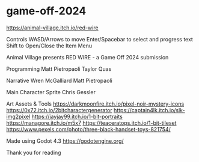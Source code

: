 # game-off-2024
https://animal-village.itch.io/red-wire

Controls
  WASD/Arrows to move
  Enter/Spacebar to select and progress text
  Shift to Open/Close the Item Menu

Animal Village presents
RED WIRE - a Game Off 2024 submission

Programming
  Matt Pietropaoli
  Taylor Quas

Narrative
  Wren McGalliard
  Matt Pietropaoli

Main Character Sprite
  Chris Gessler

Art Assets & Tools
https://darkmoonfire.itch.io/pixel-noir-mystery-icons
https://0x72.itch.io/2bitcharactergenerator
https://captain4lk.itch.io/slk-img2pixel
https://jayjay99.itch.io/1-bit-portraits
https://managore.itch.io/m5x7
https://teaceratops.itch.io/1-bit-tileset
https://www.pexels.com/photo/three-black-handset-toys-821754/

Made using Godot 4.3
https://godotengine.org/

Thank you for reading
